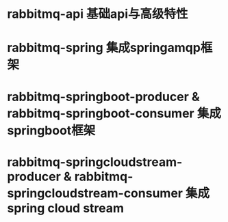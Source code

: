 # rabbitmq-api 基础api与高级特性
# rabbitmq-spring 集成springamqp框架
# rabbitmq-springboot-producer & rabbitmq-springboot-consumer 集成springboot框架
# rabbitmq-springcloudstream-producer & rabbitmq-springcloudstream-consumer 集成spring cloud stream